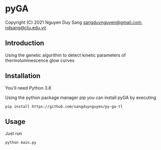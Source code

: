 # pyGA
Copyright (C) 2021 Nguyen Duy Sang <sangduynguyen@gmail.com>, <ndsang@ctu.edu.vn>

## Introduction

Using the genetic algorithm to detect kinetic parameters of thermoluminescence glow curves

## Installation

You'll need Python 3.8

Using the python package manager pip you can install pyGA by executing
```
pip install https://github.com/sangduynguyen/py-ga-tl
```
## Usage
Just run
```
python main.py
```
